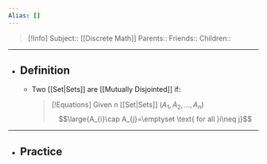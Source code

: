 ```yaml
---
Alias: []
---
```

> [!Info]
> Subject:: [[Discrete Math]]
> Parents:: 
> Friends:: 
> Children:: 
---
- ## Definition
	- Two [[Set|Sets]] are [[Mutually Disjointed]] if:
	  > [!Equations]
	  > Given $n$ [[Set|Sets]] $(A_{1}, A_{2},\dots,A_{n})$
	  > $$\large{A_{i}\cap A_{j}=\emptyset \text{ for all }i\neq j}$$
---
- ## Practice
